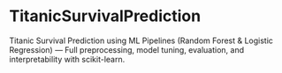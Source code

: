 # TitanicSurvivalPrediction
Titanic Survival Prediction using ML Pipelines (Random Forest &amp; Logistic Regression) — Full preprocessing, model tuning, evaluation, and interpretability with scikit-learn.
